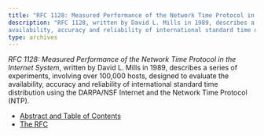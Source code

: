 ```yaml
---
title: "RFC 1128: Measured Performance of the Network Time Protocol in the Internet System"
description: "RFC 1128, written by David L. Mills in 1989, describes a series of experiments, involving over 100,000 hosts, designed to evaluate the
availability, accuracy and reliability of international standard time distribution using the DARPA/NSF Internet and the Network Time Protocol (NTP)."
type: archives
---
```


_RFC 1128: Measured Performance of the Network Time Protocol in the Internet System_, written by David L. Mills in 1989, describes a series of experiments, involving over 100,000 hosts, designed to evaluate the availability, accuracy and reliability of international standard time distribution using the DARPA/NSF Internet and the Network Time Protocol (NTP).

* [Abstract and Table of Contents](/reflib/rfc/rfc1128/rfc1128a.pdf)
* [The RFC](/reflib/rfc/rfc1128/rfc1128b.pdf)

<br>